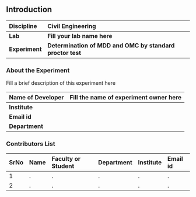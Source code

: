 ## Introduction


<b>Discipline | <b>Civil Engineering
:--|:--|
<b> Lab | <b> Fill your lab name here
<b> Experiment|     <b> Determination of MDD and OMC by standard proctor test

### About the Experiment 

Fill a brief description of this experiment here

<b>Name of Developer | <b> Fill the name of experiment owner here 
:--|:--|
<b> Institute | <b>  
<b> Email id|     <b>  
<b> Department |  

### Contributors List

SrNo | Name | Faculty or Student | Department| Institute | Email id
:--|:--|:--|:--|:--|:--|
1 | . | . | . | . | .
2 | . | . | . | . | .
